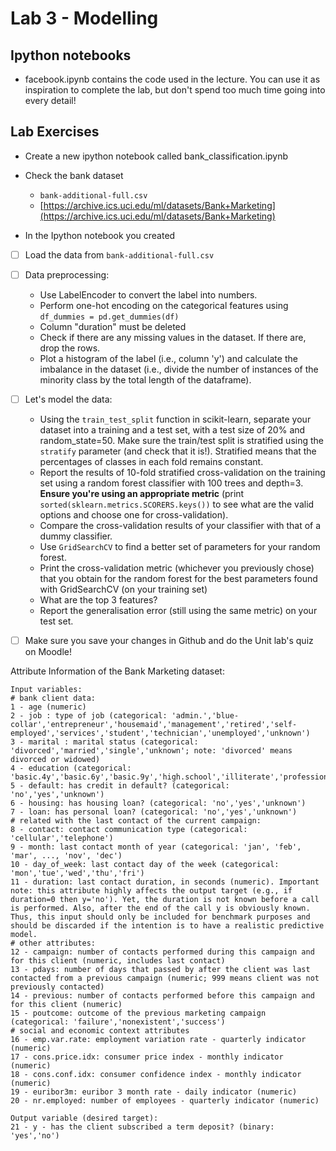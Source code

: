 # Lab 3 - Modelling

## Ipython notebooks

* facebook.ipynb contains the code used in the lecture. You can use it as inspiration to complete the lab, but don't spend too much time going into every detail!

## Lab Exercises
    
* Create a new ipython notebook called bank_classification.ipynb
	
* Check the bank dataset
	* ``bank-additional-full.csv``
	* [https://archive.ics.uci.edu/ml/datasets/Bank+Marketing](https://archive.ics.uci.edu/ml/datasets/Bank+Marketing)
	
* In the Ipython notebook you created

- [ ] Load the data from `bank-additional-full.csv`
- [ ] Data preprocessing:
    * Use LabelEncoder to convert the label into numbers.
    * Perform one-hot encoding on the categorical features using `df_dummies = pd.get_dummies(df)`
    * Column "duration" must be deleted
    * Check if there are any missing values in the dataset. If there are, drop the rows.
    * Plot a histogram of the label (i.e., column 'y') and calculate the imbalance in the dataset (i.e., divide the number of instances of the minority class by the total length of the dataframe).
- [ ] Let's model the data:
    * Using the `train_test_split` function in scikit-learn, separate your dataset into a training and a test set, with a test size of 20% and random_state=50. Make sure the train/test split is stratified using the `stratify` parameter (and check that it is!). Stratified means that the percentages of classes in each fold remains constant.
    * Report the results of 10-fold stratified cross-validation on the training set using a random forest classifier with 100 trees and depth=3. **Ensure you're using an appropriate metric** (print `sorted(sklearn.metrics.SCORERS.keys())` to see what are the valid options and choose one for cross-validation).
    * Compare the cross-validation results of your classifier with that of a dummy classifier.
    * Use `GridSearchCV` to find a better set of parameters for your random forest.
    * Print the cross-validation metric (whichever you previously chose) that you obtain for the random forest for the best parameters found with GridSearchCV (on your training set)
    * What are the top 3 features?
    * Report the generalisation error (still using the same metric) on your test set.    
- [ ] Make sure you save your changes in Github and do the Unit lab's quiz on Moodle!


Attribute Information of the Bank Marketing dataset:

~~~
Input variables:
# bank client data:
1 - age (numeric)
2 - job : type of job (categorical: 'admin.','blue-collar','entrepreneur','housemaid','management','retired','self-employed','services','student','technician','unemployed','unknown')
3 - marital : marital status (categorical: 'divorced','married','single','unknown'; note: 'divorced' means divorced or widowed)
4 - education (categorical: 'basic.4y','basic.6y','basic.9y','high.school','illiterate','professional.course','university.degree','unknown')
5 - default: has credit in default? (categorical: 'no','yes','unknown')
6 - housing: has housing loan? (categorical: 'no','yes','unknown')
7 - loan: has personal loan? (categorical: 'no','yes','unknown')
# related with the last contact of the current campaign:
8 - contact: contact communication type (categorical: 'cellular','telephone') 
9 - month: last contact month of year (categorical: 'jan', 'feb', 'mar', ..., 'nov', 'dec')
10 - day_of_week: last contact day of the week (categorical: 'mon','tue','wed','thu','fri')
11 - duration: last contact duration, in seconds (numeric). Important note: this attribute highly affects the output target (e.g., if duration=0 then y='no'). Yet, the duration is not known before a call is performed. Also, after the end of the call y is obviously known. Thus, this input should only be included for benchmark purposes and should be discarded if the intention is to have a realistic predictive model.
# other attributes:
12 - campaign: number of contacts performed during this campaign and for this client (numeric, includes last contact)
13 - pdays: number of days that passed by after the client was last contacted from a previous campaign (numeric; 999 means client was not previously contacted)
14 - previous: number of contacts performed before this campaign and for this client (numeric)
15 - poutcome: outcome of the previous marketing campaign (categorical: 'failure','nonexistent','success')
# social and economic context attributes
16 - emp.var.rate: employment variation rate - quarterly indicator (numeric)
17 - cons.price.idx: consumer price index - monthly indicator (numeric) 
18 - cons.conf.idx: consumer confidence index - monthly indicator (numeric) 
19 - euribor3m: euribor 3 month rate - daily indicator (numeric)
20 - nr.employed: number of employees - quarterly indicator (numeric)

Output variable (desired target):
21 - y - has the client subscribed a term deposit? (binary: 'yes','no')

~~~
